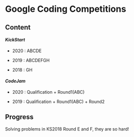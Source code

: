 # Google Coding Competitions

## Content

#### *KickStart*

- 2020 : ABCDE

- 2019 : ABCDEFGH

- 2018 : GH

#### *CodeJam*

- 2020 : Qualification + Round1(ABC)

- 2019 : Qualification + Round1(ABC) + Round2


## Progress

Solving problems in KS2018 Round E and F, they are so hard!
